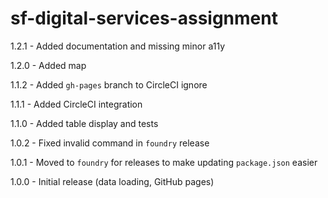 # sf-digital-services-assignment
1.2.1 - Added documentation and missing minor a11y

1.2.0 - Added map

1.1.2 - Added `gh-pages` branch to CircleCI ignore

1.1.1 - Added CircleCI integration

1.1.0 - Added table display and tests

1.0.2 - Fixed invalid command in `foundry` release

1.0.1 - Moved to `foundry` for releases to make updating `package.json` easier

1.0.0 - Initial release (data loading, GitHub pages)
